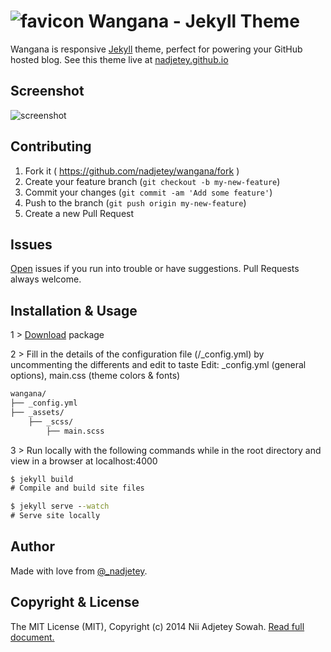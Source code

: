 ![favicon](https://raw.github.com/nadjetey/wangana/master/favicon.png) Wangana - Jekyll Theme
==============

Wangana is responsive [Jekyll](http://jekyllrb.com/) theme, perfect for powering your GitHub hosted blog. See this theme live at [nadjetey.github.io](http://nadjetey.github.io)

## Screenshot
![screenshot](https://raw.github.com/nadjetey/wangana/master/assets/images/wangana.png)

## Contributing
1. Fork it ( https://github.com/nadjetey/wangana/fork )
2. Create your feature branch (`git checkout -b my-new-feature`)
3. Commit your changes (`git commit -am 'Add some feature'`)
4. Push to the branch (`git push origin my-new-feature`)
5. Create a new Pull Request

## Issues
[Open](https://github.com/nadjetey/wangana/issues/new) issues if you run into trouble or have suggestions. Pull Requests always welcome.

## Installation & Usage
1 > [Download](https://github.com/nadjetey/wangana/archive/master.zip) package

2 > Fill in the details of the configuration file (/_config.yml) by uncommenting the differents and edit to taste
Edit: _config.yml (general options), main.css (theme colors & fonts)
``` bat
wangana/
├── _config.yml
├── _assets/
    ├── _scss/
        ├── main.scss
```

3 > Run locally with the following commands while in the root directory and view in a browser at localhost:4000
``` bat
$ jekyll build
# Compile and build site files

$ jekyll serve --watch
# Serve site locally
```

## Author
Made with love from [@_nadjetey](https://twitter.com/_nadjetey).

## Copyright & License
The MIT License (MIT), Copyright (c) 2014 Nii Adjetey Sowah. [Read full document.](LICENSE)